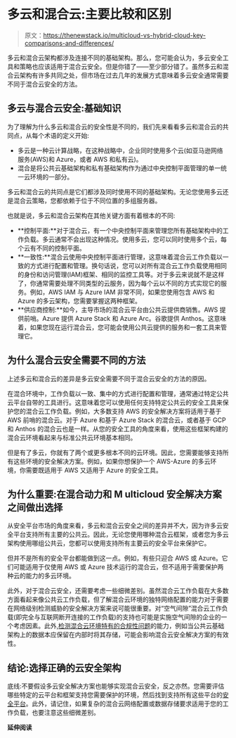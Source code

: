 # 多云和混合云:主要比较和区别

> 原文：<https://thenewstack.io/multicloud-vs-hybrid-cloud-key-comparisons-and-differences/>

多云和混合云架构都涉及连接不同的基础架构。那么，您可能会认为，多云安全工具和策略也应该适用于混合云安全。但是你错了——至少部分错了。虽然多云和混合云架构有许多共同之处，但市场在过去几年的发展方式意味着多云安全通常需要不同于混合云安全的方法。

## **多云与混合云安全:基础知识**

为了理解为什么多云和混合云的安全性是不同的，我们先来看看多云和混合云的共同点，从每个术语的定义开始:

*   多云是一种云计算战略，在这种战略中，企业同时使用多个云(如亚马逊网络服务(AWS)和 Azure，或者 AWS 和私有云)。
*   混合是将公共云基础架构和私有基础架构作为通过中央控制平面管理的单一统一云环境的一部分。

多云和混合云的共同点是它们都涉及同时使用不同的基础架构。无论您使用多云还是混合云策略，您都依赖于位于不同位置的多组服务器。

也就是说，多云和混合云架构在其他关键方面有着根本的不同:

*   **控制平面:**对于混合云，有一个中央控制平面来管理您所有基础架构中的工作负载。多云通常不会出现这种情况。使用多云，您可以同时使用多个云，每个云有不同的控制平面。
*   **一致性:**混合云使用中央控制平面进行管理，这意味着混合云工作负载以一致的方式进行配置和管理。换句话说，您可以对所有混合云工作负载使用相同的身份和访问管理(IAM)框架、相同的监控工具等。对于多云来说就不是这样了，你通常需要处理不同类型的云服务，因为每个云以不同的方式实现它的服务。例如，AWS IAM 与 Azure IAM 非常不同，如果您使用包含 AWS 和 Azure 的多云架构，您需要掌握这两种框架。
*   **供应商控制:**如今，主导市场的混合云平台由公共云提供商销售。AWS 提供前哨。Azure 提供 Azure Stack 和 Azure Arc。谷歌提供 Anthos。这意味着，如果您现在运行混合云，您可能会使用公共云提供的服务和一套工具来管理它。

## **为什么混合云安全需要不同的方法**

上述多云和混合云的差异是多云安全需要不同于混合云安全的方法的原因。

在混合环境中，工作负载以一致、集中的方式进行配置和管理，通常通过特定公共云平台自带的工具进行。这意味着您可以使用任何支持特定公共云的安全工具来保护您的混合云工作负载。例如，大多数支持 AWS 的安全解决方案将适用于基于 AWS 前哨的混合云。对于 Azure 和基于 Azure Stack 的混合云，或者基于 GCP 和 Anthos 的混合云也是一样。从您的安全工具的角度来看，使用这些框架构建的混合云环境看起来与标准公共云环境基本相同。

但是有了多云，你就有了两个或更多根本不同的云环境。因此，您需要能够支持所有这些环境的安全解决方案。例如，如果你想保护一个 AWS-Azure 的多云环境，你需要既适用于 AWS 又适用于 Azure 的安全工具。

## **为什么重要:在混合动力和 M** **ulticloud** **安全解决方案之间做出选择**

从安全平台市场的角度来看，多云和混合云安全之间的差异并不大，因为许多云安全平台支持所有主要的公共云。因此，无论您使用哪种混合云框架，或者您为多云架构使用哪组公共云，您都可以使用支持所有主要云的安全平台来保护它。

但并不是所有的安全平台都能做到这一点。例如，有些只迎合 AWS 或 Azure。它们可能适用于仅使用 AWS 或 Azure 技术运行的混合云，但不适用于需要保护两种云的能力的多云环境。

此外，对于混合云安全，还需要考虑一些细微差别。虽然混合云工作负载在大多数方面看起来像公共云工作负载，但了解混合云环境的独特网络配置的能力对于需要在网络级别检测威胁的安全解决方案来说可能很重要。对“空气间隙”混合云工作负载(即完全与互联网断开连接的工作负载)的支持也可能是实施空气间隙的企业的一个考虑因素。此外,[检测混合云环境特有的合规性问题](https://orca.security/platform/multi-cloud-compliance/)的能力，例如当公共云基础架构上的数据本应保留在内部时将其存储，可能会影响混合云安全解决方案的有效性。

## **结论:选择正确的云安全架构**

底线:不要假设多云安全解决方案也能够实现混合云安全，反之亦然。您需要评估哪些特定的云平台和框架支持您需要保护的环境，然后找到支持所有这些平台的[安全平台](https://orca.security/platform/)。此外，请记住，如果复杂的混合云网络配置或数据存储要求适用于您的工作负载，也要注意这些细微差别。

**延伸阅读**

<svg xmlns:xlink="http://www.w3.org/1999/xlink" viewBox="0 0 68 31" version="1.1"><title>Group</title> <desc>Created with Sketch.</desc></svg>
